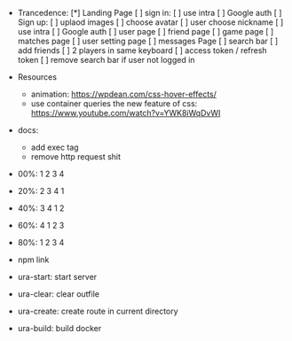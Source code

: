 + Trancedence:
    [*] Landing Page
    [ ] sign in:
        [ ] use intra
        [ ] Google auth
    [ ] Sign up:
        [ ] uplaod images
        [ ] choose avatar
        [ ] user choose nickname
        [ ] use intra
        [ ] Google auth
    [ ] user page
    [ ] friend page
    [ ] game page
    [ ] matches page
    [ ] user setting page
    [ ] messages Page
    [ ] search bar
    [ ] add friends
    [ ] 2 players in same keyboard
    [ ] access token / refresh token
    [ ] remove search bar if user not logged in

+ Resources
    + animation: https://wpdean.com/css-hover-effects/
    + use container queries the new feature of css: https://www.youtube.com/watch?v=YWK8iWqDvWI

+ docs:
    + add exec tag
    + remove http request shit

- 00%: 1 2 3 4
- 20%: 2 3 4 1
- 40%: 3 4 1 2
- 60%: 4 1 2 3
- 80%: 1 2 3 4

- npm link
- ura-start: start server
- ura-clear: clear outfile
- ura-create: create route in current directory
- ura-build: build docker


